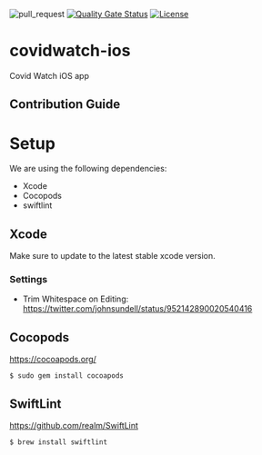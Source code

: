 ![pull_request](https://github.com/covid19risk/covidwatch-ios/workflows/pull_request/badge.svg?branch=dev)
[![Quality Gate Status](https://sonarcloud.io/api/project_badges/measure?project=covid19risk_covidwatch-ios&metric=alert_status)](https://sonarcloud.io/dashboard?id=covid19risk_covidwatch-ios)
[![License](https://img.shields.io/badge/License-Apache%202.0-blue.svg)](https://opensource.org/licenses/Apache-2.0)

# covidwatch-ios

Covid Watch iOS app

## Contribution Guide

# Setup

We are using the following dependencies:

- Xcode
- Cocopods
- swiftlint

## Xcode

Make sure to update to the latest stable xcode version.

### Settings

- Trim Whitespace on Editing:  
  https://twitter.com/johnsundell/status/952142890020540416

## Cocopods

https://cocoapods.org/

```
$ sudo gem install cocoapods
```

## SwiftLint

https://github.com/realm/SwiftLint

```
$ brew install swiftlint
```
